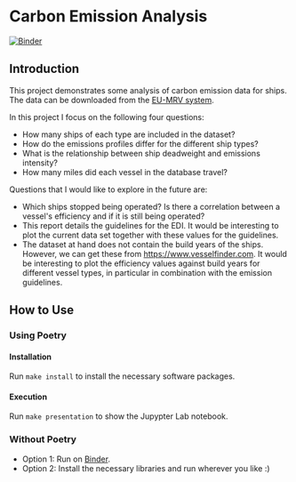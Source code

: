 # Carbon Emission Analysis
[![Binder](https://mybinder.org/badge_logo.svg)](https://mybinder.org/v2/gh/walkenho/carbon-emission-analysis/main?labpath=EmissionDataAnalysis.ipynb)

## Introduction

This project demonstrates some analysis of carbon emission data for ships. The data can be downloaded from the [EU-MRV system](https://mrv.emsa.europa.eu/#public/emission-report).

In this project I focus on the following four questions:

* How many ships of each type are included in the dataset?
* How do the emissions profiles differ for the different ship types?
* What is the relationship between ship deadweight and emissions intensity?
* How many miles did each vessel in the database travel?

Questions that I would like to explore in the future are:

* Which ships stopped being operated? Is there a correlation between a vessel's efficiency and if it is still being operated?
* This report details the guidelines for the EDI. It would be interesting to plot the current data set together with these values for the guidelines.
* The dataset at hand does not contain the build years of the ships. However, we can get these from https://www.vesselfinder.com. It would be interesting to plot the efficiency values against build years for different vessel types, in particular in combination with the emission guidelines.

## How to Use
### Using Poetry
#### Installation

Run `make install` to install the necessary software packages. 

#### Execution

Run `make presentation` to show the Jupypter Lab notebook.

### Without Poetry

* Option 1: Run on [Binder](https://mybinder.org/v2/gh/walkenho/carbon-emission-analysis/main?labpath=EmissionDataAnalysis.ipynb).
* Option 2: Install the necessary libraries and run wherever you like :)
